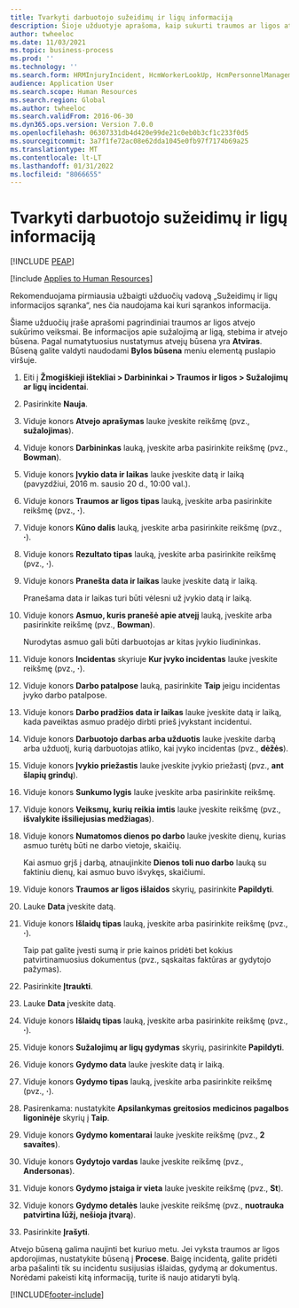 ```yaml
---
title: Tvarkyti darbuotojo sužeidimų ir ligų informaciją
description: Šioje užduotyje aprašoma, kaip sukurti traumos ar ligos atvejį.
author: twheeloc
ms.date: 11/03/2021
ms.topic: business-process
ms.prod: ''
ms.technology: ''
ms.search.form: HRMInjuryIncident, HcmWorkerLookUp, HcmPersonnelManagementWorkspace
audience: Application User
ms.search.scope: Human Resources
ms.search.region: Global
ms.author: twheeloc
ms.search.validFrom: 2016-06-30
ms.dyn365.ops.version: Version 7.0.0
ms.openlocfilehash: 06307331db4d420e99de21c0eb0b3cf1c233f0d5
ms.sourcegitcommit: 3a7f1fe72ac08e62dda1045e0fb97f7174b69a25
ms.translationtype: MT
ms.contentlocale: lt-LT
ms.lasthandoff: 01/31/2022
ms.locfileid: "8066655"
---
```

# <a name="maintain-employee-injury-and-illness-information"></a>Tvarkyti darbuotojo sužeidimų ir ligų informaciją


[!INCLUDE [PEAP](../includes/peap-1.md)]

[!include [Applies to Human Resources](../includes/applies-to-hr.md)]



Rekomenduojama pirmiausia užbaigti užduočių vadovą „Sužeidimų ir ligų informacijos sąranka“, nes čia naudojama kai kuri sąrankos informacija. 



Šiame užduočių įraše aprašomi pagrindiniai traumos ar ligos atvejo sukūrimo veiksmai. Be informacijos apie sužalojimą ar ligą, stebima ir atvejo būsena. Pagal numatytuosius nustatymus atvejų būsena yra **Atviras**. Būseną galite valdyti naudodami **Bylos būsena** meniu elementą puslapio viršuje.

1. Eiti į **Žmogiškieji ištekliai \> Darbininkai \> Traumos ir ligos \> Sužalojimų ar ligų incidentai**.
2. Pasirinkite **Nauja**.
3. Viduje konors **Atvejo aprašymas** lauke įveskite reikšmę (pvz., **sužalojimas**).
4. Viduje konors **Darbininkas** lauką, įveskite arba pasirinkite reikšmę (pvz., **Bowman**).
5. Viduje konors **Įvykio data ir laikas** lauke įveskite datą ir laiką (pavyzdžiui, 2016 m. sausio 20 d., 10:00 val.).
6. Viduje konors **Traumos ar ligos tipas** lauką, įveskite arba pasirinkite reikšmę (pvz., **·**).
7. Viduje konors **Kūno dalis** lauką, įveskite arba pasirinkite reikšmę (pvz., **·**).
8. Viduje konors **Rezultato tipas** lauką, įveskite arba pasirinkite reikšmę (pvz., **·**).
9. Viduje konors **Pranešta data ir laikas** lauke įveskite datą ir laiką.

    Pranešama data ir laikas turi būti vėlesni už įvykio datą ir laiką.

10. Viduje konors **Asmuo, kuris pranešė apie atvejį** lauką, įveskite arba pasirinkite reikšmę (pvz., **Bowman**).

    Nurodytas asmuo gali būti darbuotojas ar kitas įvykio liudininkas.

11. Viduje konors **Incidentas** skyriuje **Kur įvyko incidentas** lauke įveskite reikšmę (pvz., **·**).
12. Viduje konors **Darbo patalpose** lauką, pasirinkite **Taip** jeigu incidentas įvyko darbo patalpose.
13. Viduje konors **Darbo pradžios data ir laikas** lauke įveskite datą ir laiką, kada paveiktas asmuo pradėjo dirbti prieš įvykstant incidentui.
14. Viduje konors **Darbuotojo darbas arba užduotis** lauke įveskite darbą arba užduotį, kurią darbuotojas atliko, kai įvyko incidentas (pvz., **dėžės**). 
15. Viduje konors **Įvykio priežastis** lauke įveskite įvykio priežastį (pvz., **ant šlapių grindų**).
16. Viduje konors **Sunkumo lygis** lauke įveskite arba pasirinkite reikšmę.
17. Viduje konors **Veiksmų, kurių reikia imtis** lauke įveskite reikšmę (pvz., **išvalykite išsiliejusias medžiagas**).
18. Viduje konors **Numatomos dienos po darbo** lauke įveskite dienų, kurias asmuo turėtų būti ne darbo vietoje, skaičių.

    Kai asmuo grįš į darbą, atnaujinkite **Dienos toli nuo darbo** lauką su faktiniu dienų, kai asmuo buvo išvykęs, skaičiumi.

19. Viduje konors **Traumos ar ligos išlaidos** skyrių, pasirinkite **Papildyti**.
20. Lauke **Data** įveskite datą.
21. Viduje konors **Išlaidų tipas** lauką, įveskite arba pasirinkite reikšmę (pvz., **·**).

    Taip pat galite įvesti sumą ir prie kainos pridėti bet kokius patvirtinamuosius dokumentus (pvz., sąskaitas faktūras ar gydytojo pažymas).

22. Pasirinkite **Įtraukti**.
23. Lauke **Data** įveskite datą.
24. Viduje konors **Išlaidų tipas** lauką, įveskite arba pasirinkite reikšmę (pvz., **·**).
25. Viduje konors **Sužalojimų ar ligų gydymas** skyrių, pasirinkite **Papildyti**.
26. Viduje konors **Gydymo data** lauke įveskite datą ir laiką.
27. Viduje konors **Gydymo tipas** lauką, įveskite arba pasirinkite reikšmę (pvz., **·**).
28. Pasirenkama: nustatykite **Apsilankymas greitosios medicinos pagalbos ligoninėje** skyrių į **Taip**.
29. Viduje konors **Gydymo komentarai** lauke įveskite reikšmę (pvz., **2 savaites**).
30. Viduje konors **Gydytojo vardas** lauke įveskite reikšmę (pvz., **Andersonas**).
31. Viduje konors **Gydymo įstaiga ir vieta** lauke įveskite reikšmę (pvz., **St**).
32. Viduje konors **Gydymo detalės** lauke įveskite reikšmę (pvz., **nuotrauka patvirtina lūžį, nešioja įtvarą**).
33. Pasirinkite **Įrašyti**.

Atvejo būseną galima naujinti bet kuriuo metu. Jei vyksta traumos ar ligos apdorojimas, nustatykite būseną į **Procese**. Baigę incidentą, galite pridėti arba pašalinti tik su incidentu susijusias išlaidas, gydymą ar dokumentus. Norėdami pakeisti kitą informaciją, turite iš naujo atidaryti bylą.

[!INCLUDE[footer-include](../includes/footer-banner.md)]
